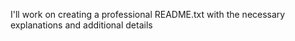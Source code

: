  I'll work on creating a professional README.txt with the necessary explanations and additional details
